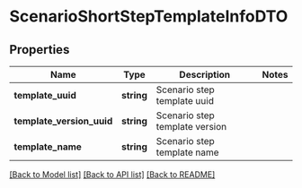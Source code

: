 # ScenarioShortStepTemplateInfoDTO

## Properties
Name | Type | Description | Notes
------------ | ------------- | ------------- | -------------
**template_uuid** | **string** | Scenario step template uuid | 
**template_version_uuid** | **string** | Scenario step template version | 
**template_name** | **string** | Scenario step template name | 

[[Back to Model list]](../../README.md#documentation-for-models) [[Back to API list]](../../README.md#documentation-for-api-endpoints) [[Back to README]](../../README.md)

